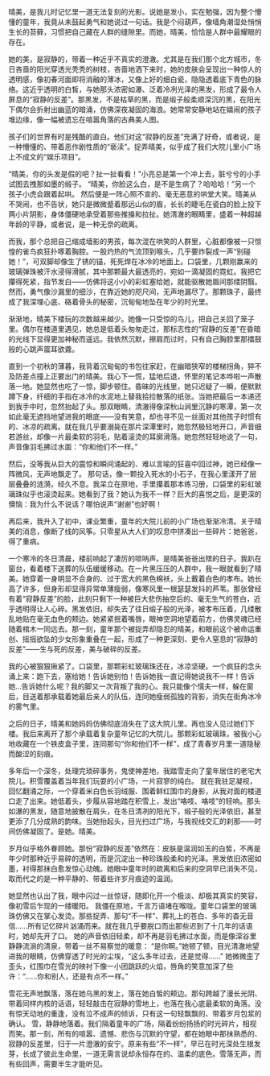 晴美，是我儿时记忆里一道无法复刻的光影。说她是发小，实在勉强，因为整个懵懂的童年，我竟从未鼓起勇气和她说过一句话。我是个闷葫芦，像墙角潮湿处悄悄生长的苔藓，习惯把自己藏在人群的缝隙里。而她，晴美，恰恰是人群中最耀眼的存在。

她的美，是寂静的，带着一种近乎不真实的澄澈。尤其是在我们那个北方城市，冬日吝啬的阳光穿透光秃秃的树枝，吝啬地洒下来时，她的皮肤会呈现出一种惊人的透明感，像初春河面即将消融的薄冰，又像上好的细白瓷，隐隐透着底下青色的脉络。这近乎透明的白皙，与她那头浓密如瀑、泛着冷冽光泽的黑发，形成了最令人屏息的“寂静的反差”。那黑发，不是枯草的黑，而是缎子般柔顺深沉的黑，在阳光下偶尔会折射出幽蓝的暗涌，仿佛深夜凝固的海浪。她常常安静地站在嬉闹的孩子堆边缘，像一幅被遗忘在喧嚣角落的古典美人图。

孩子们的世界有时是残酷的直白。他们对这“寂静的反差”充满了好奇，或者说，是一种懵懂的、带着恶作剧性质的“亵渎”。捉弄晴美，似乎成了我们大院儿里小广场上不成文的“娱乐项目”。

“晴美，你的头发是假的吧？扯一扯看看！”小亮总是第一个冲上去，脏兮兮的小手试图去拽那如墨的缎子。
“晴美，你脸这么白，是不是生病了？哈哈哈！”另一个孩子小虎会跟着起哄。
然后便是一阵心照不宣的、毫无恶意的哄堂大笑。晴美从不哭闹，也不告状，她只是微微蹙着那远山似的眉，长长的睫毛在瓷白的脸上投下两小片阴影，身体僵硬地承受着那些推搡和拉扯。她清澈的眼睛里，盛着一种超越年龄的平静，或者说，是一种无奈的疏离。

而我，那个总把自己缩成墙影的男孩，每次混在哄笑的人群里，心脏都像被一只惊惶的雀鸟疯狂扑啄着胸腔。一股灼热的气流顶到喉头，几乎要炸裂成一声“别碰她！”，可双脚却像生了锈的锚，死死焊在冰冷的地面上。口袋里，几颗刚赢来的玻璃弹珠被汗水浸得滑腻，其中那颗最大最透亮的，宛如一滴凝固的霓虹。我把它攥得死紧，指节发白——仿佛将这小小的彩虹塞给她，就能驱散她眉间那缕阴翳。然而，勇气像沙漏里的细沙，在靠近她的咫尺间，无声地漏尽了。那颗珠子，最终成了我深埋心底、硌着骨头的秘密，沉甸甸地坠在年少的时光里。

渐渐地，晴美下楼玩的次数越来越少。她像一只受惊的鸟儿，把自己关回了笼子里。偶尔在楼道里遇见，她总是低着头匆匆走过，那标志性的“寂静的反差”在昏暗的光线下显得更加神秘而遥远。我依然沉默，擦肩而过时，只有自己胸腔里那擂鼓般的心跳声震耳欲聋。

直到一个初秋的薄暮，我背着沉甸甸的书包往家赶，在幽暗狭窄的楼梯拐角，猝不及防差点撞上正要出门的晴美。我心下一慌，猛地后退，怀里的笔记本哗啦一声散落一地。她显然也吃了一惊，脚步顿住。昏昧的光线里，她只迟疑了一瞬，便默默蹲下身，纤细的手指在冰冷的水泥地上替我拾捡散落的纸张。当她把最后一本递还到我手中时，忽然抬起了头。那双眼睛，清澈得像深秋山涧里沉静的寒潭，第一次如此毫无遮挡地望进我的眼底——没有笑意，却也寻不见一丝面对其他孩子时惯有的、冰凉的疏离。就在我几乎要溺毙在那片深潭里时，她忽然极轻地开口，声音细若游丝，却像一片最柔软的羽毛，贴着滚烫的耳廓滑落。她忽然轻轻地说了一句，声音像羽毛拂过水面：“你和他们不一样。”

然后，没等我从巨大的震惊和瞬间涌起的、难以言喻的狂喜中回过神，她已经像一阵微风，无声地飘走了。
那句话，像一颗投入死水的小石子，在我心里漾开了层层叠叠的涟漪，经久不息。我呆立在原地，手里攥着那本练习册，口袋里的彩虹玻璃珠似乎也滚烫起来。她看到了我？她认为我不一样？巨大的喜悦之后，是更深的懊恼：我为什么不说话？哪怕说声“谢谢”也好啊！

再后来，我升入了初中，课业繁重，童年的大院儿前的小广场也渐渐冷清。关于晴美的消息，像断了线的风筝。只零星从大人们的叹息中拼凑出一些碎片：她爸爸，得了重病。

一个寒冷的冬日清晨，楼前响起了凄厉的唢呐声。是晴美爸爸出殡的日子。我趴在窗台，看着楼下送葬的队伍缓缓移动。在一片黑压压的人群中，我一眼就看到了晴美。她穿着一身明显不合身的、过于宽大的黑色棉袄，头上戴着白色的孝布。她长高了许多，但身形却显得异常单薄瘦弱，像寒风里一根瑟瑟发抖的芦苇。那张曾经有着“寂静反差”的脸，此刻只剩下一种被巨大悲伤抽空后的、毫无生气的苍白，近乎透明得让人心碎。黑发依旧，却失去了往日缎子般的光泽，被孝布压着，几缕散乱地贴在毫无血色的颊边。她紧紧抿着嘴唇，眼神空洞地望着前方，仿佛灵魂已经随着棺木一同远去。那一刻，童年那个被捉弄却隐忍的晴美，和眼前这个被命运重创、摇摇欲坠的少女形象重叠在一起，形成了一种更深刻、更令人窒息的“寂静的反差”——生与死的反差，美与破碎的反差。

我的心被狠狠揪紧了。口袋里，那颗彩虹玻璃珠还在，冰凉坚硬。一个疯狂的念头涌上来：跑下去，塞给她！告诉她别怕！告诉她我一直记得她说我不一样！告诉她…告诉她什么呢？我的脚又一次背叛了我的心。我只能像个懦夫一样，躲在窗后，目送着那承载着她最后亲人的队伍，连同她瘦弱孤独的背影，消失在街角冰冷的雾气里。

之后的日子，晴美和她妈妈仿佛彻底消失在了这大院儿里。再也没人见过她们下楼。我后来离开了那个承载着复杂童年记忆的大院儿。那颗彩虹玻璃珠，被我小心地收藏在一个铁皮盒子里，连同那句“你和他们不一样”，成了青春岁月里一道隐秘而酸涩的刻痕。

多年后一个深冬，处理完琐碎事务，鬼使神差地，我踏雪走向了童年居住的老宅大院儿。积雪覆盖着当年我们玩耍的小广场，一片寂寥的纯白。
就在我驻足凝视，回忆翻涌之际，一个穿着米白色长羽绒服、围着鲜红围巾的身影，从我对面的楼道口走了出来。她低着头，步履从容地踏在积雪上，发出“咯吱、咯吱”的轻响。那头如瀑的黑发，随意地披散在肩头，在冬日清冽的阳光下，缎子般的光泽依旧，甚至更添了几分成熟的韵味。当她抬起头，目光扫过广场，与我视线交汇的刹那——时间仿佛凝固了。是她。晴美。

岁月似乎格外眷顾她。那份“寂静的反差”依然在：皮肤是温润如玉的白皙，不再是年少时那种近乎易碎的透明，而是沉淀出一种珍珠般柔和的光泽。黑发依旧浓密如墨，衬得那抹白愈发惊心动魄。她眼中童年时的疏离和后来的空洞早已消失不见，取而代之的是一种平静的、带着些许岁月痕迹的温润。

她显然也认出了我，眼中闪过一丝惊讶，随即化开一个极淡、却极其真实的笑容，像初雪后乍现的一缕暖阳。
我僵在原地，千言万语堵在喉咙。童年口袋里的玻璃珠仿佛又在掌心发烫。那些捉弄、那句“不一样”、葬礼上的苍白、多年的杳无音信……所有记忆碎片汹涌而来。就在我几乎要脱口而出那些迟到了十几年的话语时，她却先开了口。
她的声音依旧轻柔，却不再是羽毛拂过水面，而是像深谷里静静流淌的清泉，带着一丝不易察觉的暖意：
“是你啊。”她顿了顿，目光清澈地望进我的眼睛，仿佛穿透了时光的尘埃，“这么多年过去，还是觉得……”
她微微歪了歪头，红围巾在雪光的映衬下像一小团跳跃的火焰，唇角的笑意加深了些许：“……你和别人，还是有点不一样。”

雪花无声地飘落，落在她乌黑的发上，落在她白皙的颊边。那句跨越了漫长光阴、带着同样内核的话语，轻轻敲击在寂静的雪地上，也落在我心底最柔软的角落。没有惊天动地的重逢，没有泣不成声的倾诉，只有这一句轻飘飘的、带着岁月包浆的确认。
雪，静静地落着。我们隔着童年的广场，隔着纷纷扬扬的时光碎片，相视而笑。那一刻，所有的喧嚣、遗憾、悲伤与沉默的守望，都在她眼中那抹熟悉的、寂静的反差里，归于一片澄澈的安宁。原来有些“不一样”，早已在时光深处生根发芽，长成了彼此生命里，一道无需言说却永恒存在的、温柔的底色。雪落无声，而有些回声，需要半生才能听见。